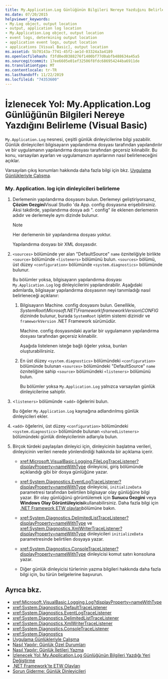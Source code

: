 ```yaml
---
title: My.Application.Log Günlüğünün Bilgileri Nereye Yazdığını Belirleme
ms.date: 07/20/2015
helpviewer_keywords:
- My.Log object, output location
- output, application log location
- My.Application.Log object, output location
- event logs, determining output location
- application event logs, output location
- applications [Visual Basic], output location
ms.assetid: 5b70143a-7741-45f2-ae1d-03324a3a4189
ms.openlocfilehash: f3fd0ed0388276f1400bf77d0abfb488634a45a5
ms.sourcegitcommit: 17ee6605e01ef32506f8fdc686954244ba6911de
ms.translationtype: MT
ms.contentlocale: tr-TR
ms.lasthandoff: 11/22/2019
ms.locfileid: "74353600"
---
```

# <a name="walkthrough-determining-where-myapplicationlog-writes-information-visual-basic"></a>İzlenecek Yol: My.Application.Log Günlüğünün Bilgileri Nereye Yazdığını Belirleme (Visual Basic)

`My.Application.Log` nesnesi, çeşitli günlük dinleyicilerine bilgi yazabilir. Günlük dinleyicileri bilgisayarın yapılandırma dosyası tarafından yapılandırılır ve bir uygulamanın yapılandırma dosyası tarafından geçersiz kılınabilir. Bu konu, varsayılan ayarları ve uygulamanızın ayarlarının nasıl belirleneceğini açıklar.

Varsayılan çıkış konumları hakkında daha fazla bilgi için bkz. [Uygulama Günlükleriyle Çalışma](../../../../visual-basic/developing-apps/programming/log-info/working-with-application-logs.md).

### <a name="to-determine-the-listeners-for-myapplicationlog"></a>My. Application. log için dinleyicileri belirleme

1. Derlemenin yapılandırma dosyasını bulun. Derlemeyi geliştiriyorsanız, **Çözüm Gezgini**Visual Studio 'da App. config dosyasına erişebilirsiniz. Aksi takdirde, yapılandırma dosya adı ". config" ile eklenen derlemenin adıdır ve derlemeyle aynı dizinde bulunur.

    > [!NOTE]
    > Her derlemenin bir yapılandırma dosyası yoktur.

    Yapılandırma dosyası bir XML dosyasıdır.

2. `<sources>` bölümünde yer alan "DefaultSource" `name` özniteliğiyle birlikte `<source>` bölümünde `<listeners>` bölümünü bulun. `<sources>` bölümü, üst düzey `<configuration>` bölümünde `<system.diagnostics>` bölümünde bulunur.

    Bu bölümler yoksa, bilgisayarın yapılandırma dosyası `My.Application.Log` log dinleyicilerini yapılandırabilir. Aşağıdaki adımlarda, bilgisayar yapılandırma dosyasının neyi tanımladığı nasıl belirleneceği açıklanır:

    1. Bilgisayarın Machine. config dosyasını bulun. Genellikle, *SystemRoot\Microsoft.NET\Framework\frameworkVersion\CONFIG* dizininde bulunur, burada `SystemRoot` işletim sistemi dizinidir ve `frameworkVersion` .NET Framework sürümüdür.

        Machine. config dosyasındaki ayarlar bir uygulamanın yapılandırma dosyası tarafından geçersiz kılınabilir.

        Aşağıda listelenen isteğe bağlı öğeler yoksa, bunları oluşturabilirsiniz.

    2. En üst düzey `<system.diagnostics>` bölümündeki `<configuration>` bölümünde bulunan `<sources>` bölümündeki "DefaultSource" `name` özniteliğine sahip `<source>` bölümündeki `<listeners>` bölümünü bulun.

        Bu bölümler yoksa `My.Application.Log` yalnızca varsayılan günlük dinleyicilerine sahiptir.

3. <`listeners>` bölümünde <`add>` öğelerini bulun.

     Bu öğeler `My.Application.Log` kaynağına adlandırılmış günlük dinleyicileri ekler.

4. `<add>` öğelerini, üst düzey `<configuration>` bölümündeki `<system.diagnostics>` bölümünde bulunan `<sharedListeners>` bölümündeki günlük dinleyicilerinin adlarıyla bulun.

5. Birçok türdeki paylaşılan dinleyici için, dinleyicinin başlatma verileri, dinleyicinin verileri nerede yönlendirdiği hakkında bir açıklama içerir.

    - <xref:Microsoft.VisualBasic.Logging.FileLogTraceListener?displayProperty=nameWithType> dinleyicisi, giriş bölümünde açıklandığı gibi bir dosya günlüğüne yazar.

    - <xref:System.Diagnostics.EventLogTraceListener?displayProperty=nameWithType> dinleyicisi, `initializeData` parametresi tarafından belirtilen bilgisayar olay günlüğüne bilgi yazar. Bir olay günlüğünü görüntülemek için **Sunucu Gezgini** veya **Windows Olay Görüntüleyicisi**kullanabilirsiniz. Daha fazla bilgi için [.NET Framework ETW olayları](../../../../framework/performance/etw-events.md)bölümüne bakın.

    - <xref:System.Diagnostics.DelimitedListTraceListener?displayProperty=nameWithType> ve <xref:System.Diagnostics.XmlWriterTraceListener?displayProperty=nameWithType> dinleyicileri `initializeData` parametresinde belirtilen dosyaya yazar.

    - <xref:System.Diagnostics.ConsoleTraceListener?displayProperty=nameWithType> dinleyicisi komut satırı konsoluna yazar.

    - Diğer günlük dinleyicisi türlerinin yazma bilgileri hakkında daha fazla bilgi için, bu türün belgelerine başvurun.

## <a name="see-also"></a>Ayrıca bkz.

- <xref:Microsoft.VisualBasic.Logging.Log?displayProperty=nameWithType>
- <xref:System.Diagnostics.DefaultTraceListener>
- <xref:System.Diagnostics.EventLogTraceListener>
- <xref:System.Diagnostics.DelimitedListTraceListener>
- <xref:System.Diagnostics.XmlWriterTraceListener>
- <xref:System.Diagnostics.ConsoleTraceListener>
- <xref:System.Diagnostics>
- [Uygulama Günlükleriyle Çalışma](../../../../visual-basic/developing-apps/programming/log-info/working-with-application-logs.md)
- [Nasıl Yapılır: Günlük Özel Durumları](../../../../visual-basic/developing-apps/programming/log-info/how-to-log-exceptions.md)
- [Nasıl Yapılır: Günlük İletileri Yazma](../../../../visual-basic/developing-apps/programming/log-info/how-to-write-log-messages.md)
- [İzlenecek Yol: My.Application.Log Günlüğünün Bilgileri Yazdığı Yeri Değiştirme](../../../../visual-basic/developing-apps/programming/log-info/walkthrough-changing-where-my-application-log-writes-information.md)
- [.NET Framework'te ETW Olayları](../../../../framework/performance/etw-events.md)
- [Sorun Giderme: Günlük Dinleyicileri](../../../../visual-basic/developing-apps/programming/log-info/troubleshooting-log-listeners.md)
